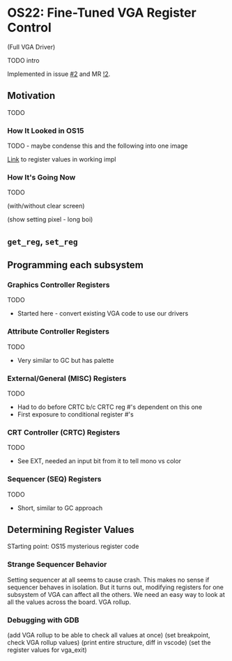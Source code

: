# OS22: Fine-Tuned VGA Register Control

(Full VGA Driver)

TODO intro

Implemented in issue [#2](https://gitlab.com/pagekey/apps/pkos/pkos/-/issues/2) and MR [!2](https://gitlab.com/pagekey/apps/pkos/pkos/-/merge_requests/2).

## Motivation

TODO

### How It Looked in OS15

TODO - maybe condense this and the following into one image

[Link](https://gitlab.com/pagekey/apps/pkos/pkos/-/blob/aec21a2e2b9b481a6883ce0843a7c1bd77e537b9/src/vga/vga.c#L9) to register values in working impl

### How It's Going Now

TODO

(with/without clear screen)

(show setting pixel - long boi)


## `get_reg`, `set_reg`

## Programming each subsystem

### Graphics Controller Registers

TODO

- Started here - convert existing VGA code to use our drivers

### Attribute Controller Registers

TODO

- Very similar to GC but has palette

### External/General (MISC) Registers

TODO

- Had to do before CRTC b/c CRTC reg #'s dependent on this one
- First exposure to conditional register #'s

### CRT Controller (CRTC) Registers

TODO

- See EXT, needed an input bit from it to tell mono vs color

### Sequencer (SEQ) Registers

TODO

- Short, similar to GC approach

## Determining Register Values

STarting point: OS15 mysterious register code

### Strange Sequencer Behavior

Setting sequencer at all seems to cause crash.
This makes no sense if sequencer behaves in isolation.
But it turns out, modifying registers for one subsystem of VGA can affect all the others.
We need an easy way to look at all the values across the board. VGA rollup.

### Debugging with GDB

(add VGA rollup to be able to check all values at once)
(set breakpoint, check VGA rollup values)
(print entire structure, diff in vscode)
(set the register values for vga_exit)
